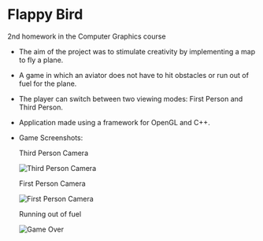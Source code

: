 # Flappy Bird
 2nd homework in the Computer Graphics course

 - The aim of the project was to stimulate creativity by implementing a map to fly a plane.
 - A game in which an aviator does not have to hit obstacles or run out of fuel for the plane.
 - The player can switch between two viewing modes: First Person and Third Person.
 - Application made using a framework for OpenGL and C++.



 - Game Screenshots:
 
 
      Third Person Camera
   
    ![Third Person Camera](https://i.imgur.com/lqMm3LG.png)
   
   
      First Person Camera
   
    ![First Person Camera](https://i.imgur.com/a4HYnOB.png)
   
   
      Running out of fuel
   
    ![Game Over](https://i.imgur.com/fCeqqJa.png)
